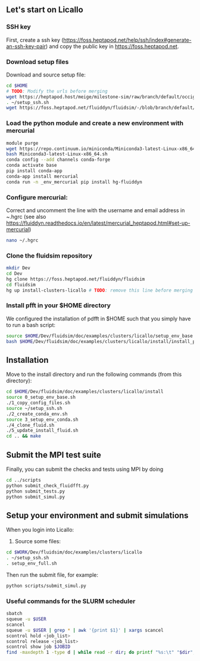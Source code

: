 ## Let's start on Licallo

### SSH key

First, create a ssh key
(https://foss.heptapod.net/help/ssh/index#generate-an-ssh-key-pair) and
copy the public key in https://foss.heptapod.net.

### Download setup files

Download and source setup file:

```bash
cd $HOME
# TODO: Modify the urls before merging
wget https://heptapod.host/meige/milestone-sim/raw/branch/default/occigen/conf_files/setup_hg.sh --no-check-certificate
. ~/setup_ssh.sh
wget https://foss.heptapod.net/fluiddyn/fluidsim/-/blob/branch/default/doc/examples/clusters/occigen/conf_files/.hgrc --no-check-certificate
```

### Load the python module and create a new environment with mercurial

```bash
module purge
wget https://repo.continuum.io/miniconda/Miniconda3-latest-Linux-x86_64.sh
bash Miniconda3-latest-Linux-x86_64.sh
conda config --add channels conda-forge
conda activate base 
pip install conda-app
conda-app install mercurial
conda run -n _env_mercurial pip install hg-fluiddyn
```

### Configure mercurial:

Correct and uncomment the line with the username and email address in ~.hgrc (see also
https://fluiddyn.readthedocs.io/en/latest/mercurial_heptapod.html#set-up-mercurial)

```bash
nano ~/.hgrc
```

### Clone the fluidsim repository

```bash
mkdir Dev
cd Dev	
hg clone https://foss.heptapod.net/fluiddyn/fluidsim
cd fluidsim
hg up install-clusters-licallo # TODO: remove this line before merging
```

### Install pfft in your $HOME directory

We configured the installation of pdfft in $HOME such that you simply have to run a bash script:

```bash
source $HOME/Dev/fluidsim/doc/examples/clusters/licallo/setup_env_base.sh
bash $HOME/Dev/fluidsim/doc/examples/clusters/licallo/install/install_pfft.sh
```

## Installation

Move to the install directory and run the following commands (from this directory):

```bash
cd $HOME/Dev/fluidsim/doc/examples/clusters/licallo/install
source 0_setup_env_base.sh
./1_copy_config_files.sh
source ~/setup_ssh.sh 
./2_create_conda_env.sh
source 3_setup_env_conda.sh
./4_clone_fluid.sh
./5_update_install_fluid.sh
cd .. && make
```

## Submit the MPI test suite

Finally, you can submit the checks and tests using MPI by doing

```bash
cd ../scripts
python submit_check_fluidfft.py
python submit_tests.py
python submit_simul.py
```


## Setup your environment and submit simulations

When you login into Licallo:

1. Source some files:

```bash
cd $WORK/Dev/fluidsim/doc/examples/clusters/licallo
. ~/setup_ssh.sh
. setup_env_full.sh
```

Then run the submit file, for example:

```bash
python scripts/submit_simul.py
```

### Useful commands for the SLURM scheduler

```bash
sbatch
squeue -u $USER
scancel
squeue -u $USER | grep * | awk '{print $1}' | xargs scancel
scontrol hold <job_list>
scontrol release <job_list>
scontrol show job $JOBID
find -maxdepth 1 -type d | while read -r dir; do printf "%s:\t" "$dir"; find "$dir" -type f | wc -l; done
```
